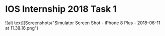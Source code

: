 # IOS Internship 2018 Task 1

![alt text](Screenshots/"Simulator Screen Shot - iPhone 8 Plus - 2018-06-11 at 11.38.16.png")
